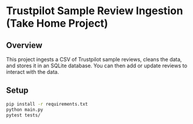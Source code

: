 # Trustpilot Sample Review Ingestion (Take Home Project)

## Overview

This project ingests a CSV of Trustpilot sample reviews, cleans the data, and stores it in an SQLite database. You can then add or update reviews to interact with the data.

## Setup

```bash
pip install -r requirements.txt
python main.py
pytest tests/
